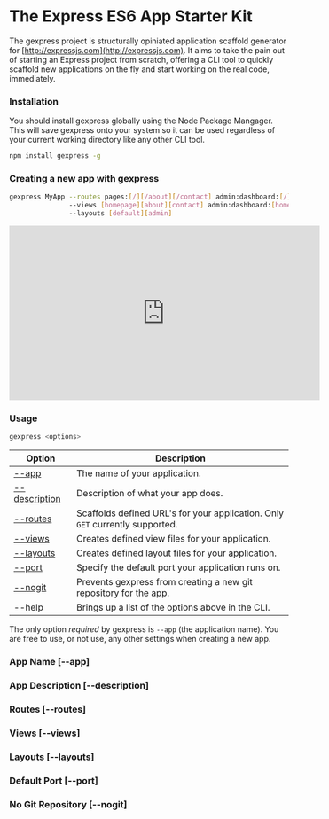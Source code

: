 # The Express ES6 App Starter Kit

The gexpress project is structurally opiniated application scaffold generator for [http://expressjs.com](http://expressjs.com). It aims to take the pain out of starting an Express project from scratch, offering a CLI tool to quickly scaffold new applications on the fly and start working on the real code, immediately.

### Installation

You should install gexpress globally using the Node Package Mangager. This will save gexpress onto your system so it can be used regardless of your current working directory like any other CLI tool.

```bash
npm install gexpress -g
```

### Creating a new app with gexpress

```bash
gexpress MyApp --routes pages:[/][/about][/contact] admin:dashboard:[/]
               --views [homepage][about][contact] admin:dashboard:[home]
               --layouts [default][admin]
```

<iframe width="560" height="315" src="https://www.youtube.com/embed/10utJGbQQLs" frameborder="0" allowfullscreen></iframe>

### Usage

```bash
gexpress <options>
```

| Option                                         | Description                                                                   |
|------------------------------------------------|-------------------------------------------------------------------------------|
| [--app](#user-content-app-name)                | The name of your application.                                                 |
| [--description](#user-content-app-description) | Description of what your app does.                                            |
| [--routes](#user-content-routes)               | Scaffolds defined URL's for your application. Only `GET` currently supported. |
| [--views](#user-content-views)                 | Creates defined view files for your application.                              |
| [--layouts](#user-content-layouts)             | Creates defined layout files for your application.                            |
| [--port](#user-content-port)                   | Specify the default port your application runs on.                            |
| [--nogit](#user-content-nogit)                 | Prevents gexpress from creating a new git repository for the app.             |
| --help                                         | Brings up a list of the options above in the CLI.                             |

The only option *required* by gexpress is `--app` (the application name). You are free to use, or not use, any other settings when creating a new app.

<h3 id="user-content-app-name">App Name [--app]</h3>


<h3 id="user-content-app-description">App Description [--description]</h3>


<h3 id="user-content-routes">Routes [--routes]</h3>


<h3 id="user-content-views">Views [--views]</h3>


<h3 id="user-content-layouts">Layouts [--layouts]</h3>


<h3 id="user-content-port">Default Port [--port]</h3>


<h3 id="user-content-nogit">No Git Repository [--nogit]</h3>

